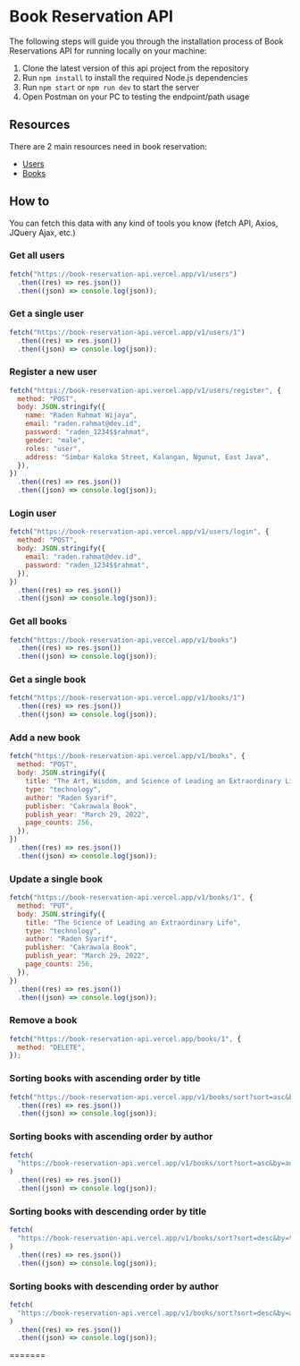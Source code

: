 # Book Reservation API

The following steps will guide you through the installation process of Book Reservations API for running locally on your machine:

1. Clone the latest version of this api project from the repository
2. Run `npm install` to install the required Node.js dependencies
3. Run `npm start` or `npm run dev` to start the server
4. Open Postman on your PC to testing the endpoint/path usage

## Resources

There are 2 main resources need in book reservation:

- [Users](https://github.com/adinrama/book-reservation-api/blob/master/handlers/users.js)
- [Books](https://github.com/adinrama/book-reservation-api/blob/master/handlers/books.js)

## How to

You can fetch this data with any kind of tools you know (fetch API, Axios, JQuery Ajax, etc.)

### Get all users

```js
fetch("https://book-reservation-api.vercel.app/v1/users")
  .then((res) => res.json())
  .then((json) => console.log(json));
```

### Get a single user

```js
fetch("https://book-reservation-api.vercel.app/v1/users/1")
  .then((res) => res.json())
  .then((json) => console.log(json));
```

### Register a new user

```js
fetch("https://book-reservation-api.vercel.app/v1/users/register", {
  method: "POST",
  body: JSON.stringify({
    name: "Raden Rahmat Wijaya",
    email: "raden.rahmat@dev.id",
    password: "raden_1234$$rahmat",
    gender: "male",
    roles: "user",
    address: "Simbar Kaloka Street, Kalangan, Ngunut, East Java",
  }),
})
  .then((res) => res.json())
  .then((json) => console.log(json));
```

### Login user

```js
fetch("https://book-reservation-api.vercel.app/v1/users/login", {
  method: "POST",
  body: JSON.stringify({
    email: "raden.rahmat@dev.id",
    password: "raden_1234$$rahmat",
  }),
})
  .then((res) => res.json())
  .then((json) => console.log(json));
```

### Get all books

```js
fetch("https://book-reservation-api.vercel.app/v1/books")
  .then((res) => res.json())
  .then((json) => console.log(json));
```

### Get a single book

```js
fetch("https://book-reservation-api.vercel.app/v1/books/1")
  .then((res) => res.json())
  .then((json) => console.log(json));
```

### Add a new book

```js
fetch("https://book-reservation-api.vercel.app/v1/books", {
  method: "POST",
  body: JSON.stringify({
    title: "The Art, Wisdom, and Science of Leading an Extraordinary Life",
    type: "technology",
    author: "Raden Syarif",
    publisher: "Cakrawala Book",
    publish_year: "March 29, 2022",
    page_counts: 256,
  }),
})
  .then((res) => res.json())
  .then((json) => console.log(json));
```

### Update a single book

```js
fetch("https://book-reservation-api.vercel.app/v1/books/1", {
  method: "PUT",
  body: JSON.stringify({
    title: "The Science of Leading an Extraordinary Life",
    type: "technology",
    author: "Raden Syarif",
    publisher: "Cakrawala Book",
    publish_year: "March 29, 2022",
    page_counts: 256,
  }),
})
  .then((res) => res.json())
  .then((json) => console.log(json));
```

### Remove a book

```js
fetch("https://book-reservation-api.vercel.app/books/1", {
  method: "DELETE",
});
```

### Sorting books with ascending order by title

```js
fetch("https://book-reservation-api.vercel.app/v1/books/sort?sort=asc&by=title")
  .then((res) => res.json())
  .then((json) => console.log(json));
```

### Sorting books with ascending order by author

```js
fetch(
  "https://book-reservation-api.vercel.app/v1/books/sort?sort=asc&by=author"
)
  .then((res) => res.json())
  .then((json) => console.log(json));
```

### Sorting books with descending order by title

```js
fetch(
  "https://book-reservation-api.vercel.app/v1/books/sort?sort=desc&by=title"
)
  .then((res) => res.json())
  .then((json) => console.log(json));
```

### Sorting books with descending order by author

```js
fetch(
  "https://book-reservation-api.vercel.app/v1/books/sort?sort=desc&by=author"
)
  .then((res) => res.json())
  .then((json) => console.log(json));
```

<!-- - Sorting Books with Ascending Order by Title : Method `GET`

  - /v1/books/sort?sort=asc&by=title

- Sorting Books with Descending Order by Title : Method `GET`

  - /v1/books/sort?sort=desc&by=title

- Sorting Books with Ascending Order by Author : Method `GET`

  - /v1/books/sort?sort=asc&by=author

- Sorting Books with Descending Order by Title : Method `GET`

<<<<<<< HEAD
  - /v1/books/sort?{sort=desc&by=author} -->

=======
